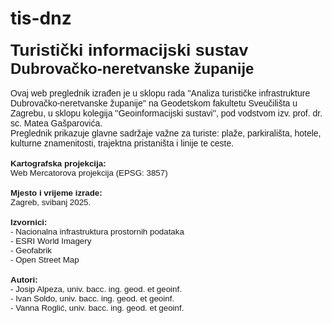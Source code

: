 # tis-dnz
<strong style="font-size: 20pt; font-family: \'PT Serif\', sans-serif;">Turistički informacijski sustav</strong> <strong style="font-size: 18pt; font-family: \'PT Serif\', sans-serif;">Dubrovačko-neretvanske županije</strong><br><br /><span style="font-family: \'PT Sans\', sans-serif; font-size: 10.5pt;">Ovaj web preglednik izrađen je u sklopu rada \'\'Analiza turističke infrastrukture Dubrovačko-neretvanske županije\'\' na Geodetskom fakultetu Sveučilišta u Zagrebu, u sklopu kolegija \'\'Geoinformacijski sustavi\'\', pod vodstvom izv. prof. dr. sc. Matea Gašparovića.</span><br /><span style="font-family: \'PT Sans\', sans-serif; font-size: 10.5pt;">Preglednik prikazuje glavne sadržaje važne za turiste: plaže, parkirališta, hotele, kulturne znamenitosti, trajektna pristaništa i linije te ceste.</span><br><br /><strong style="font-size: 10pt; font-family: \'PT Sans\', sans-serif;">Kartografska projekcija:</strong><br /><span style="font-family: \'PT Sans\', sans-serif; font-size: 10pt;">Web Mercatorova projekcija (EPSG: 3857)</span><br> <br /><strong style="font-size: 10pt; font-family: \'PT Sans\', sans-serif;">Mjesto i vrijeme izrade:</strong><br /><span style="font-family: \'PT Sans\', sans-serif; font-size: 10pt;">Zagreb, svibanj 2025.</span><br><br /><strong style="font-size: 10pt; font-family: \'PT Sans\', sans-serif;">Izvornici:</strong><br /> <span style="font-family: \'PT Sans\', sans-serif; font-size: 10pt;">- Nacionalna infrastruktura prostornih podataka</span><br /><span style="font-family: \'PT Sans\', sans-serif; font-size: 10pt;">- ESRI World Imagery</span><br /><span style="font-family: \'PT Sans\', sans-serif; font-size: 10pt;">- Geofabrik</span><br /><span style="font-family: \'PT Sans\', sans-serif; font-size: 10pt;">- Open Street Map</span><br><br /><strong style="font-size: 10pt; font-family: \'PT Sans\', sans-serif;">Autori:</strong><br /><span style="font-family: \'PT Sans\', sans-serif; font-size: 10pt;">- Josip Alpeza, univ. bacc. ing. geod. et geoinf.</span><br /><span style="font-family: \'PT Sans\', sans-serif; font-size: 10pt;">- Ivan Soldo, univ. bacc. ing. geod. et geoinf.</span><br /><span style="font-family: \'PT Sans\', sans-serif; font-size: 10pt;">- Vanna Roglić, univ. bacc. ing. geod. et geoinf.</span><br />
